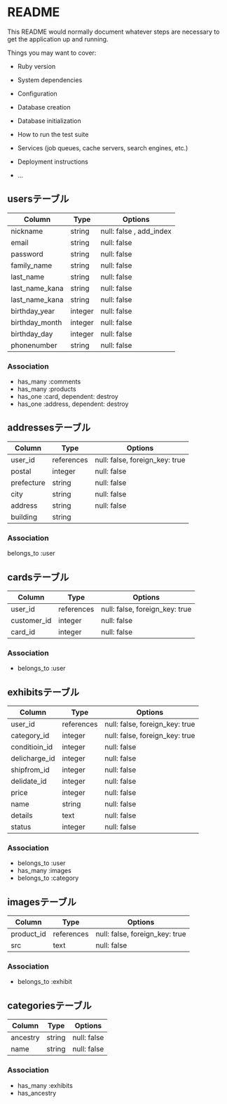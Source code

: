# README

This README would normally document whatever steps are necessary to get the
application up and running.

Things you may want to cover:

* Ruby version

* System dependencies

* Configuration

* Database creation

* Database initialization

* How to run the test suite

* Services (job queues, cache servers, search engines, etc.)

* Deployment instructions

* ...
## usersテーブル

|Column        |Type       |Options                        |
|--------------|-----------|-------------------------------|
|nickname      |string     |null: false , add_index        |
|email         |string     |null: false                    |
|password      |string     |null: false                    |
|family_name   |string     |null: false                    |
|last_name     |string     |null: false                    |
|last_name_kana|string     |null: false                    |
|last_name_kana|string     |null: false                    |
|birthday_year |integer    |null: false                    |
|birthday_month|integer    |null: false                    |
|birthday_day  |integer    |null: false                    |
|phonenumber   |string     |null: false                    |

### Association
- has_many :comments
- has_many :products
- has_one  :card, dependent: destroy
- has_one  :address, dependent: destroy


## addressesテーブル

|Column       |Type       |Options                        |
|-------------|-----------|-------------------------------|
|user_id      |references |null: false, foreign_key: true |
|postal       |integer    |null: false                    |
|prefecture   |string     |null: false                    |
|city         |string     |null: false                    |
|address      |string     |null: false                    |
|building     |string     |                               |

### Association
belongs_to :user


## cardsテーブル

|Column          |Type        |Options                        |
|----------------|------------|-------------------------------|
|user_id         |references  |null: false, foreign_key: true |
|customer_id     |integer     |null: false                    |
|card_id         |integer     |null: false                    |

### Association
- belongs_to :user


## exhibitsテーブル

|Column           |Type        |Options                        |
|-----------------|------------|-------------------------------|
|user_id          |references  |null: false, foreign_key: true |
|category_id      |integer     |null: false, foreign_key: true |
|conditioin_id    |integer     |null: false                    |
|delicharge_id    |integer     |null: false                    |
|shipfrom_id      |integer     |null: false                    |
|delidate_id      |integer     |null: false                    |
|price            |integer     |null: false                    |
|name             |string      |null: false                    |
|details          |text        |null: false                    |
|status           |integer     |null: false                    |

### Association
- belongs_to :user
- has_many :images
- belongs_to :category


## imagesテーブル

|Column          |Type        |Options                        |
|----------------|------------|-------------------------------|
|product_id      |references  |null: false, foreign_key: true |
|src             |text        |null: false                    |

### Association
- belongs_to :exhibit


## categoriesテーブル

|Column          |Type        |Options                        |
|----------------|------------|-------------------------------|
|ancestry        |string      |null: false                    |
|name            |string      |null: false                    |

### Association
- has_many :exhibits
- has_ancestry

